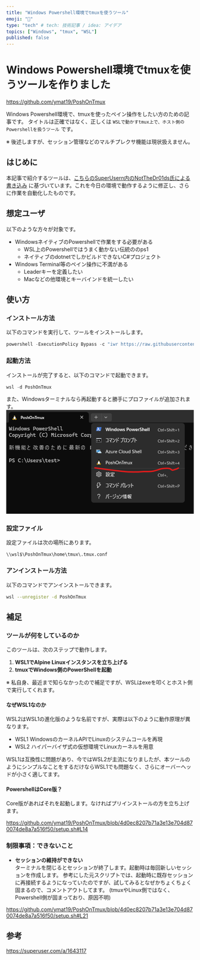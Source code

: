 ```yaml
---
title: "Windows Powershell環境でtmuxを使うツール"
emoji: "💨"
type: "tech" # tech: 技術記事 / idea: アイデア
topics: ["Windows", "tmux", "WSL"]
published: false
---
```


# Windows Powershell環境でtmuxを使うツールを作りました

https://github.com/ymat19/PoshOnTmux

Windows Powershell環境で、tmuxを使ったペイン操作をしたい方のための記事です。
タイトルは正確ではなく、正しくは `WSLで動かすtmux上で、ホスト側のPowershellを扱うツール` です。

※  後述しますが、セッション管理などのマルチプレクサ機能は現状扱えません。

## はじめに

本記事で紹介するツールは、[こちらのSuperUsern内のNotTheDr01ds氏による書き込み](https://superuser.com/a/1643117) に基づいています。これを今日の環境で動作するように修正し、さらに作業を自動化したものです。

## 想定ユーザ

以下のような方々が対象です。

- WindowsネイティブのPowershellで作業をする必要がある
  - WSL上のPowershellではうまく動かない伝統ののps1
  - ネイティブのdotnetでしかビルドできないC#プロジェクト
- Windows Terminal等のペイン操作に不満がある
  - Leaderキーを定義したい
  - Macなどの他環境とキーバインドを統一したい

## 使い方

### インストール方法

以下のコマンドを実行して、ツールをインストールします。

```powershell
powershell -ExecutionPolicy Bypass -c "iwr https://raw.githubusercontent.com/ymat19/PoshOnTmux/main/install.ps1 -UseBasicParsing | iex"
```

### 起動方法

インストールが完了すると、以下のコマンドで起動できます。

```powershell
wsl -d PoshOnTmux
```

また、Windowsターミナルなら再起動すると勝手にプロファイルが追加されます。
![](/images/poshOnTmuxImage.png)

### 設定ファイル

設定ファイルは次の場所にあります。

```
\\wsl$\PoshOnTmux\home\tmux\.tmux.conf
```

### アンインストール方法

以下のコマンドでアンインストールできます。

```bash
wsl --unregister -d PoshOnTmux
```

## 補足

### ツールが何をしているのか

このツールは、次のステップで動作します。

1. **WSL1でAlpine Linuxインスタンスを立ち上げる**
2. **tmuxでWindows側のPowerShellを起動** 

※ 私自身、最近まで知らなかったので補足ですが、WSLはexeを叩くとホスト側で実行してくれます。

#### なぜWSL1なのか

WSL2はWSL1の進化版のような名前ですが、実際は以下のように動作原理が異なります。

- WSL1
WindowsのカーネルAPIでLinuxのシステムコールを再現
- WSL2
ハイパーバイザ式の仮想環境でLinuxカーネルを用意

WSL1は互換性に問題があり、今ではWSL2が主流になりましたが、本ツールのようにシンプルなことをするだけならWSL1でも問題なく、さらにオーバーヘッドが小さく適してます。

#### PowershellはCore版？

Core版があればそれを起動します。なければプリインストールの方を立ち上げます。

https://github.com/ymat19/PoshOnTmux/blob/4d0ec8207b71a3e13e704d870074de8a7a516f50/setup.sh#L14

### 制限事項：できないこと

- **セッションの維持ができない**  
  ターミナルを閉じるとセッションが終了します。起動時は毎回新しいセッションを作成します。
  参考にした元スクリプトでは、起動時に既存セッションに再接続するようになっていたのですが、試してみるとなぜかちょくちょく固まるので、コメントアウトしてます。
  (tmuxやLinux側ではなく、Powershell側が固まっており、原因不明)

https://github.com/ymat19/PoshOnTmux/blob/4d0ec8207b71a3e13e704d870074de8a7a516f50/setup.sh#L21

## 参考

https://superuser.com/a/1643117
